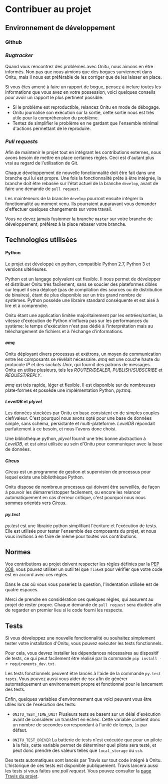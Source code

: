 # Contribuer au projet

## Environnement de développement

### Github

### *Bugtracker*

Quand vous rencontrez des problèmes avec Onitu, nous aimons en être informés.
Non pas que nous aimions que des bogues surviennent dans Onitu, mais il nous est
préférable de les corriger que de les laisser en place.

Si vous êtes amené à faire un rapport de bogue, pensez à inclure toutes les
informations que vous avez en votre possession, voici quelques conseils pour
avoir un rapport le plus pertinent possible:

* Si le problème est reproductible, relancez Onitu en mode de débogage.
* Onitu journalise son exécution sur la sortie, cette sortie nous est très utile
pour la compréhension du problème.
* Tentez de simplifier le problème en ne gardant que l'ensemble minimal
d'actions permettant de le reproduire.

### *Pull requests*

Afin de maintenir le projet tout en intégrant les contributions externes, nous
avons besoin de mettre en place certaines règles. Ceci est d'autant plus vrai au
regard de l'utilisation de Git.

Chaque développement de nouvelle fonctionnalité doit être fait dans une branche
qui lui est propre. Une fois la fonctionnalité prête à être intégrée, la branche
doit être rebasée sur l'état actuel de la branche ```develop```, avant de faire
une demande de ```pull request```.

Les mainteneurs de la branche ```develop``` pourront ensuite intégrer la
fonctionnalité au moment venu. Ils pourraient auparavant vous demander
d'effectuer quelques changements sur votre travail.

Vous ne devez jamais fusionner la branche ```master``` sur votre branche de
développement, préférez à la place rebaser votre branche.

## Technologies utilisées

#### Python

Le projet est développé en python, compatible Python 2.7, Python 3 et versions ultérieures.

Python est un langage polyvalent est flexible. Il nous permet de développer et distribuer Onitu très facilement, sans se soucier des plateformes cibles sur lequel il sera déployé (pas de compilation des sources ou de distribution de binaires), étant de plus disponible sur un très grand nombre de systèmes. Python possède une libraire standard conséquente et est aisé à lire et à comprendre.

Onitu étant une application limitée majoritairement par les entrées/sorties, la vitesse d'exécution de Python n'influera pas sur les performances du système: le temps d'exécution n'est pas dédié à l'interprétation mais au téléchargement de fichiers et à l'échange d'informations.

#### *ømq*

Onitu déployant divers processus et exétrons, un moyen de communication entre les composants se révélait nécessaire. *ømq* est une couche haute du protocole *IP* et des *sockets* *Unix*, qui fournit des patrons de messages. Onitu en utilise plusieurs, tels les *ROUTER/DEALER*, *PUBLISH/SUBSCRIBE* et *REQUEST/REPLY*.

*ømq* est très rapide, léger et flexible. Il est disponible sur de nombreuses plate-formes et possède une implémentation Python, *pyzmq*.

#### *LevelDB* et *plyvel*

Les données stockées par Onitu en base consistent en de simples couples clef/valeur. C'est pourquoi nous avons opté pour une base de données simple, sans schéma, persistante et multi-plateforme. *LevelDB* répondait parfaitement à ce besoin, et nous l'avons donc choisi.

Une bibliothèque python, *plyvel* fournit une très bonne abstraction à *LevelDB*, et est ainsi utilisée au sein d'Onitu pour communiquer avec la base de données.

#### *Circus*

*Circus* est un programme de gestion et supervision de processus pour lequel existe une bibliothèque Python.

Onitu dispose de nombreux processus qui doivent être surveillés, de façon à pouvoir les démarrer/stopper facilement, ou encore les relancer automatiquement en cas d'erreur critique, c'est pourquoi nous nous sommes orientés vers *Circus*.

#### *py.test*

*py.test* est une librairie python simplifiant l'écriture et l'exécution de tests. Elle est utilisée pour tester l'ensemble des composants du projet, et nous vous invitions à en faire de même pour toutes vos contributions.

## Normes

Vos contributions au projet doivent respecter les règles définies par la
[PEP 008](http://www.python.org/dev/peps/pep-0008), vous pouvez utiliser un outil
tel que `flake8` pour vérifier que votre code est en accord avec ces règles.

Dans le cas où vous vous poseriez la question, l'indentation utilisée est de
quatre espaces.

Merci de prendre en considération ces quelques règles, qui assurent au projet de
rester propre. Chaque demande de ```pull request``` sera étudiée afin de
regarder en premier lieu si le code fourni les respecte.

## Tests

Si vous développez une nouvelle fonctionnalité ou souhaitez simplement tester
votre installation d'Onitu, vous pouvez exécuter les tests fonctionnels.

Pour cela, vous devrez installer les dépendances nécessaires au dispositif de
tests, ce qui peut facilement être réalisé par la commande ```pip install -r
requirements_dev.txt```.

Les tests fonctionnels peuvent être lancés à l'aide de la commande ```py.test
tests```. Vous pouvez aussi vous aider de ```tox``` afin de générer
automatiquement un environnement propre et fonctionnel pour le lancement des
tests.

Enfin, quelques variables d'environnement que voici peuvent vous être utiles
lors de l'exécution des tests:

* ```ONITU_TEST_TIME_UNIT``` Plusieurs tests se basent sur un délai d'exécution
avant de considérer un transfert en échec. Cette variable contient donc un
nombre de secondes correspondant à l'unité de temps, ```1s``` par défaut.

* ```ONITU_TEST_DRIVER``` La batterie de tests n'est exécutée que pour un pilote
à la fois, cette variable permet de déterminer quel pilote sera testé, et peut
donc prendre des valeurs telles que ```local_storage``` ou ```ssh```.

Des tests automatiques sont lancés par Travis sur tout code intégré à Onitu.
L'historique de ces tests est disponible publiquement. Travis lancera aussi les
tests si vous faites une *pull request*. Vous pouvez consulter la [page Travis du
projet](https://travis-ci.org/onitu/onitu).
